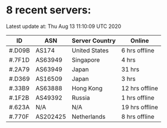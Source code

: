 # 8 recent servers:

Latest update at: Thu Aug 13 11:10:09 UTC 2020

| ID | ASN | Server Country | Online |
| -- | --- | -------------- | ------ |
| #.D09B | AS174 | United States | 6 hrs offline |
| #.7F1D | AS63949 | Singapore | 4 hrs |
| #.2A79 | AS63949 | Japan | 31 hrs |
| #.D369 | AS16509 | Japan | 3 hrs |
| #.33B9 | AS63888 | Hong Kong | 12 hrs offline |
| #.1F2B | AS49392 | Russia | 1 hrs offline |
| #.623A | N/A | N/A | 19 hrs offline |
| #.770F | AS202425 | Netherlands | 8 hrs offline |

